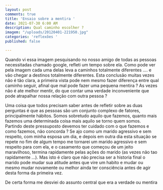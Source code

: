 ```yaml
---
layout: post
comments: true
title: 'Ensaio sobre a mentira '
date: 2021-07-30 6:00 AM
description: Qual caminho escolher ?
imagem: "/uploads/20120401-221950.jpg"
categories: 'reflexões '
published: false

---
```

Quando vi essa imagem pesquisando no nosso amigo de todas as pessoas necessitadas chamado google, refleti um tempo sobre ela. Como pode ver pela imagem cada uma delas leva a caminhos totalmente diferentes .... e vão chegar a destinos totalmente diferentes. Esta conclusão muitas vezes não é tão clara, a primeira vista pode nem mesmo fazer diferença entre qual caminho seguir, afinal que mal pode fazer uma pequena mentira ? As vezes não é ate melhor mentir, do que contar uma verdade inconveniente que pode atrapalhar nossa relação com outra pessoa ?

Uma coisa que todos precisam saber antes de refletir sobre as duas perguntas é que as pessoas são um conjunto complexo de fatores,  principalmente hábitos. Somos sobretudo aquilo que fazemos, quanto mais fazemos uma determinada coisa mais aquilo se torno quem somos. Partindo deste pressuposto devemos ter cuidado com o que fazemos e como fazemos, não concorda ? Se ajo como um marido agressivo e sem respeito, com minha esposa um dia, e depois em outra dia esta situação se repete no fim de algum tempo me tornarei um marido agressivo e sem respeito para com ela, e o casamento que começou de um jeito maravilhoso, termina rapidamente pelas ações do marido (as vezes não tao rapidamente ...).  Mas isto é claro que não precisa ser a historia final o marido pode mudar sua atitude antes que vire um habito e mudar ou mesmo mudar novamente ou melhor ainda ter consciência antes de agir desta forma da primeira vez.

De certa forma me desviei do assunto central que era a verdade ou mentira 